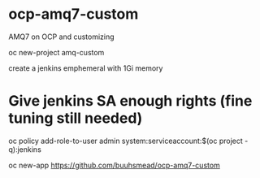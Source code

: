 # ocp-amq7-custom
AMQ7 on OCP and customizing

oc new-project amq-custom

create a jenkins emphemeral with 1Gi memory


# Give jenkins SA enough rights (fine tuning still needed)
oc policy add-role-to-user admin system:serviceaccount:$(oc project -q):jenkins

oc new-app https://github.com/buuhsmead/ocp-amq7-custom


